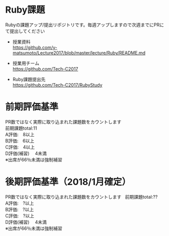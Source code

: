 # Ruby課題

Rubyの課題アップ/提出リポジトリです。毎週アップしますので次週までにPRにて提出してください

- 授業資料  
https://github.com/y-matsumoto/Lecture2017/blob/master/lecture/Ruby/README.md

- 授業用チーム  
https://github.com/Tech-C2017

- Ruby課題提出先  
https://github.com/Tech-C2017/RubyStudy

# 前期評価基準
PR数ではなく実際に取り込まれた課題数をカウントします  
前期課題total:11  
A評価:　8以上  
B評価:　6以上  
C評価:　4以上  
D評価(補習)　 4未満  
※出席が66％未満は強制補習  

# 後期評価基準（2018/1月確定）
PR数ではなく実際に取り込まれた課題数をカウントします  
前期課題total:??  
A評価:　?以上  
B評価:　?以上  
C評価:　?以上  
D評価(補習)　 4未満  
※出席が66％未満は強制補習  
